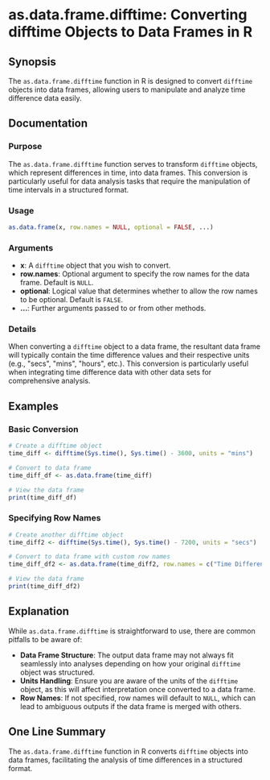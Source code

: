 <!--
Meta Description: # as.data.frame.difftime: Converting difftime Objects to Data Frames in R ## Synopsis The `as.data.frame.difftime` function in R is designed to conver...
Meta Keywords: data, frame, difftime, time, row
-->

# as.data.frame.difftime: Converting difftime Objects to Data Frames in R

## Synopsis
The `as.data.frame.difftime` function in R is designed to convert `difftime` objects into data frames, allowing users to manipulate and analyze time difference data easily.

## Documentation
### Purpose
The `as.data.frame.difftime` function serves to transform `difftime` objects, which represent differences in time, into data frames. This conversion is particularly useful for data analysis tasks that require the manipulation of time intervals in a structured format.

### Usage
```R
as.data.frame(x, row.names = NULL, optional = FALSE, ...)
```

### Arguments
- **x**: A `difftime` object that you wish to convert.
- **row.names**: Optional argument to specify the row names for the data frame. Default is `NULL`.
- **optional**: Logical value that determines whether to allow the row names to be optional. Default is `FALSE`.
- **...**: Further arguments passed to or from other methods.

### Details
When converting a `difftime` object to a data frame, the resultant data frame will typically contain the time difference values and their respective units (e.g., "secs", "mins", "hours", etc.). This conversion is particularly useful when integrating time difference data with other data sets for comprehensive analysis.

## Examples
### Basic Conversion
```R
# Create a difftime object
time_diff <- difftime(Sys.time(), Sys.time() - 3600, units = "mins")

# Convert to data frame
time_diff_df <- as.data.frame(time_diff)

# View the data frame
print(time_diff_df)
```

### Specifying Row Names
```R
# Create another difftime object
time_diff2 <- difftime(Sys.time(), Sys.time() - 7200, units = "secs")

# Convert to data frame with custom row names
time_diff_df2 <- as.data.frame(time_diff2, row.names = c("Time Difference"))

# View the data frame
print(time_diff_df2)
```

## Explanation
While `as.data.frame.difftime` is straightforward to use, there are common pitfalls to be aware of:
- **Data Frame Structure**: The output data frame may not always fit seamlessly into analyses depending on how your original `difftime` object was structured.
- **Units Handling**: Ensure you are aware of the units of the `difftime` object, as this will affect interpretation once converted to a data frame.
- **Row Names**: If not specified, row names will default to `NULL`, which can lead to ambiguous outputs if the data frame is merged with others.

## One Line Summary
The `as.data.frame.difftime` function in R converts `difftime` objects into data frames, facilitating the analysis of time differences in a structured format.